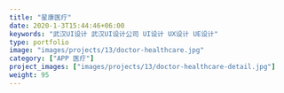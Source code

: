 ```yaml
---
title: "星康医疗"
date: 2020-1-3T15:44:46+06:00
keywords: "武汉UI设计 武汉UI设计公司 UI设计 UX设计 UE设计"
type: portfolio
image: "images/projects/13/doctor-healthcare.jpg"
category: ["APP 医疗"]
project_images: ["images/projects/13/doctor-healthcare-detail.jpg"]
weight: 95
---
```


